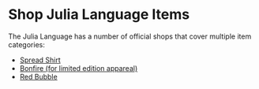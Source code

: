 # Shop Julia Language Items

The Julia Language has a number of official shops that cover multiple item categories:

 - [Spread Shirt](https://shop.spreadshirt.com/numfocus/official+julia+logo?idea=5bca3ad9f93764414a5de55f)
 - [Bonfire (for limited edition appareal)](https://www.bonfire.com/store/the-julia-language/)
 - [Red Bubble](https://www.redbubble.com/people/JuliaLanguage/)
